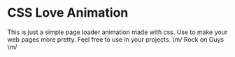 <h1>CSS Love Animation</h1>

This is just a simple page loader animation made with css.
Use to make your web pages more pretty.
Feel free to use in your projects.
\m/ Rock on Guys \m/
